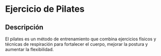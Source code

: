﻿# Ejercicio de Pilates


## Descripción
El pilates es un método de entrenamiento que combina ejercicios físicos y técnicas de respiración para fortalecer el cuerpo, mejorar la postura y aumentar la flexibilidad.
